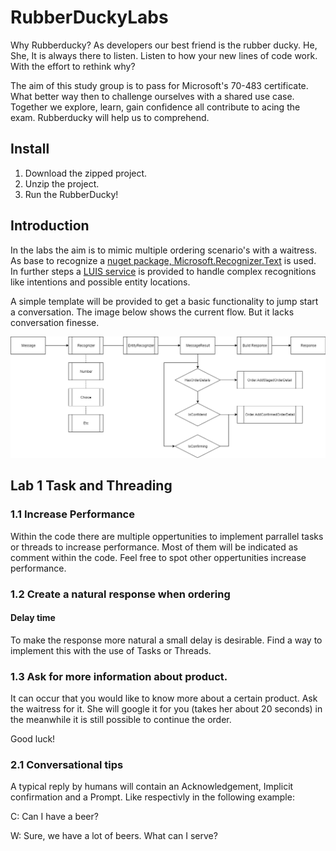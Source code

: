# RubberDuckyLabs

Why Rubberducky? As developers our best friend is the rubber ducky. He, She, It is always there to listen. Listen to how your new lines of code work. With the effort to rethink why? 

The aim of this study group is to pass for Microsoft's 70-483 certificate. What better way then to challenge ourselves with a shared use case. Together we explore, learn, gain confidence all contribute to acing the exam. Rubberducky will help us to comprehend.

## Install

1. Download the zipped project.
2. Unzip the project.
3. Run the RubberDucky!

## Introduction

In the labs the aim is to mimic multiple ordering scenario's with a waitress. As base to recognize a [nuget package, Microsoft.Recognizer.Text](https://github.com/Microsoft/Recognizers-Text) is used. In further steps a [LUIS service](https://eu.luis.ai/home) is provided to handle complex recognitions like intentions and possible entity locations.

A simple template will be provided to get a basic functionality to jump start a conversation. The image below shows the current flow. But it lacks conversation finesse.

![Main Message Flow](Labs/Images/MainMesageFlow.png)

## Lab 1 Task and Threading

### 1.1 Increase Performance
Within the code there are multiple oppertunities to implement parrallel tasks or threads to increase performance.
Most of them will be indicated as comment within the code. Feel free to spot other oppertunities increase performance.

### 1.2 Create a natural response when ordering
#### Delay time
To make the response more natural a small delay is desirable. 
Find a way to implement this with the use of Tasks or Threads.

### 1.3 Ask for more information about product.
It can occur that you would like to know more about a certain product. 
Ask the waitress for it. She will google it for you (takes her about 20 seconds) in the meanwhile it is still possible to continue the order.

Good luck!


### 2.1 Conversational tips

A typical reply by humans will contain an Acknowledgement, Implicit confirmation and a Prompt. Like respectivly in the following example:

C: Can I have a beer?

W: Sure, we have a lot of beers. What can I serve?